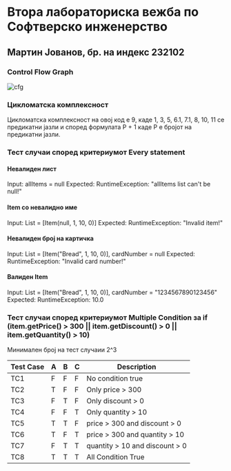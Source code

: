 # Втора лабораториска вежба по Софтверско инженерство

## Мартин Јованов, бр. на индекс 232102

### Control Flow Graph
![cfg](https://github.com/user-attachments/assets/2a7322ab-1545-4c70-980e-b2de98199779)

### Цикломатска комплексност

Цикломатска комплексност на овој код е 9, каде 1, 3, 5, 6.1, 7.1, 8, 10, 11 се предикатни јазли и според формулата P + 1 каде P е бројот на предикатни јазли.

### Тест случаи според критериумот Every statement

#### Невалиден лист 
Input: allItems = null
Expected: RuntimeException: "allItems list can't be null!"

#### Item со невалидно име
Input: List = [Item(null, 1, 10, 0)]
Expected: RuntimeException: "Invalid item!"

#### Невалиден број на картичка
Input: List = [Item("Bread", 1, 10, 0)], cardNumber = null
Expected: RuntimeException: "Invalid card number!"

#### Валиден Item 
Input: List = [Item("Bread", 1, 10, 0)], cardNumber = "1234567890123456"
Expected: RuntimeException: 10.0


### Тест случаи според критериумот Multiple Condition за if (item.getPrice() > 300 || item.getDiscount() > 0 || item.getQuantity() > 10)

Минимален број на тест случаии 2^3

| Test Case | A | B | C | Description |
| --------- | - | - | - | ----------- |
| TC1 | F | F | F | No condition true |
| TC2 | T | F | F | Only price > 300 |
| TC3 | F | T | F | Only discount > 0 |
| TC4 | F | F | T | Only quantity > 10 |
| TC5 | T | T | F | price > 300 and discount > 0 |
| TC6 | T | F | T | price > 300 and quantity > 10 |
| TC7 | F | T | T | quantity > 10 and discount > 0 |
| TC8 | T | T | T | All Condition True |



















